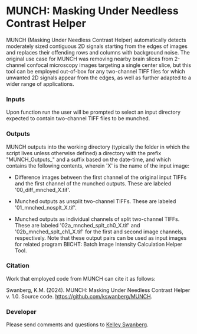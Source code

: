 # MUNCH: Masking Under Needless Contrast Helper

MUNCH (Masking Under Needless Contrast Helper) automatically detects moderately sized contiguous 2D signals starting from the edges of images and replaces their offending rows and columns with background noise. The original use case for  MUNCH was removing nearby brain slices from 2-channel confocal microscopy images targeting a single center slice, but this tool can be employed out-of-box for any two-channel TIFF files for which unwanted 2D signals appear from the edges, as well as further adapted to a wider range of applications.  


### Inputs

Upon function run the user will be prompted to select an input directory expected to contain two-channel TIFF files to be munched. 


### Outputs

MUNCH outputs into the working directory (typically the folder in which the script lives unless otherwise defined) a directory with the prefix "MUNCH_Outputs_" and a suffix based on the date-time, and which contains the following contents, wherein 'X' is the name of the input image: 

* Difference images between the first channel of the original input TIFFs and the first channel of the munched outputs. These are labeled '00_diff_mnched_X.tif'. 

* Munched outputs as unsplit two-channel TIFFs. These are labeled '01_mnched_nosplt_X.tif'. 

* Munched outputs as individual channels of split two-channel TIFFs. These are labeled '02a_mnched_splt_ch0_X.tif' and '02b_mnched_splt_ch1_X.tif' for the first and second image channels, respectively. Note that these output pairs can be used as input images for related program BIICHT: Batch Image Intensity Calculation Helper Tool. 


### Citation 

Work that employed code from MUNCH can cite it as follows: 

Swanberg, K.M. (2024). MUNCH: Masking Under Needless Contrast Helper v. 1.0. Source code. https://github.com/kswanberg/MUNCH.


### Developer

Please send comments and questions to [Kelley Swanberg](mailto:kelley.swanberg@med.lu.se). 